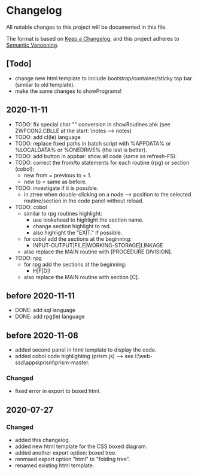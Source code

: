 # Changelog

All notable changes to this project will be documented in this file.

The format is based on [Keep a Changelog](https://keepachangelog.com/en/1.0.0/),
and this project adheres to [Semantic Versioning](https://semver.org/spec/v2.0.0.html).

## [Todo]

- change new html template to include bootstrap/container/sticky top bar (similar to old template).
- make the same changes to showPrograms!

## 2020-11-11

- TODO: fix special char "\" conversion in showRoutines.ahk (see ZWFCON2.CBLLE at the start: \notes --> notes)
- TODO: add cl(le) language
- TODO: replace fixed paths in batch script with %APPDATA% or %LOCALDATA% or %ONEDRIVE% (the last is better).
- TODO: add button in appbar: show all code (same as refresh-F5).
- TODO: correct the from/to statements for each routine (rpg) or section (cobol):
  - new from = previous to + 1.
  - new to = same as before.
- TODO: investigate if it is possible.
  - in ztree when double-clicking on a node --> position to the selected routine/section in the code panel without reload.
- TODO: cobol
  - similar to rpg routines highlight:
    - use lookahead to highlight the section name.
    - change section highlight to red.
    - also highlight the "EXIT." if possible.
  - for cobol add the sections at the beginning:
    - INPUT-OUTPUT|FILE|WORKING-STORAGE|LINKAGE
  - also replace the MAIN routine with [PROCEDURE DIVISION].
- TODO: rpg
  - for rpg add the sections at the beginning:
    - H|F|D|I
  - also replace the MAIN routine with section [C].

## before 2020-11-11

- DONE: add sql language
- DONE: add rpg(le) language

## before 2020-11-08

- added second panel in html template to display the code.
- added cobol code highlighting (prism.js) --> see I:\web-ssd\apps\prism\prism-master.

### Changed

- fixed error in export to boxed html.

## 2020-07-27

### Changed

- added this changelog.
- added new html template for the CSS boxed diagram.
- added another export option: boxed tree.
- renmaed export option "html" to "folding tree".
- renamed existing html template.
